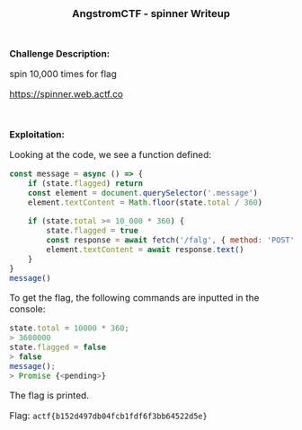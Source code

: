 <font size = '4'>
<p align = 'center'>
<b>
AngstromCTF - spinner Writeup 
</b>
</p>
</font>

<br>
<font size = '3'>

<b>Challenge Description:</b><br>

spin 10,000 times for flag

https://spinner.web.actf.co

<br>

<b>Exploitation:</b><br>

Looking at the code, we see a function defined:

```js
const message = async () => {
    if (state.flagged) return
    const element = document.querySelector('.message')
    element.textContent = Math.floor(state.total / 360)

    if (state.total >= 10_000 * 360) {
        state.flagged = true
        const response = await fetch('/falg', { method: 'POST' })
        element.textContent = await response.text()
    }
}
message()
```

To get the flag, the following commands are inputted in the console:
```js
state.total = 10000 * 360;
> 3600000
state.flagged = false
> false
message();
> Promise {<pending>}
```

The flag is printed.

Flag: `actf{b152d497db04fcb1fdf6f3bb64522d5e}`